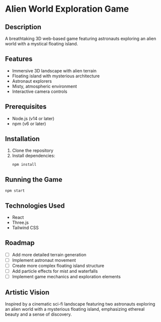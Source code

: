 # Alien World Exploration Game

## Description
A breathtaking 3D web-based game featuring astronauts exploring an alien world with a mystical floating island.

## Features
- Immersive 3D landscape with alien terrain
- Floating island with mysterious architecture
- Astronaut explorers
- Misty, atmospheric environment
- Interactive camera controls

## Prerequisites
- Node.js (v14 or later)
- npm (v6 or later)

## Installation
1. Clone the repository
2. Install dependencies:
   ```
   npm install
   ```

## Running the Game
```
npm start
```

## Technologies Used
- React
- Three.js
- Tailwind CSS

## Roadmap
- [ ] Add more detailed terrain generation
- [ ] Implement astronaut movement
- [ ] Create more complex floating island structure
- [ ] Add particle effects for mist and waterfalls
- [ ] Implement game mechanics and exploration elements

## Artistic Vision
Inspired by a cinematic sci-fi landscape featuring two astronauts exploring an alien world with a mysterious floating island, emphasizing ethereal beauty and a sense of discovery.